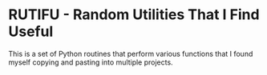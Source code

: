# RUTIFU - Random Utilities That I Find Useful

This is a set of Python routines that perform various functions that I found myself copying and pasting into multiple projects.
